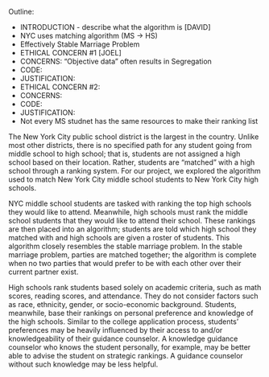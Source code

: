 Outline:
* INTRODUCTION - describe what the algorithm is [DAVID]
* NYC uses matching algorithm (MS → HS)
* Effectively Stable Marriage Problem
* ETHICAL CONCERN #1 [JOEL]
* CONCERNS: “Objective data” often results in Segregation
* CODE: 
* JUSTIFICATION:
* ETHICAL CONCERN #2:
* CONCERNS:
* CODE:
* JUSTIFICATION:
 * Not every MS studnet has the same resources to make their ranking list

The New York City public school district is the largest in the country. Unlike most other districts, there is no specified path for any student going from middle school to high school; that is, students are not assigned a high school based on their location. Rather, students are “matched” with a high school through a ranking system. For our project, we explored the algorithm used to match New York City middle school students to New York City high schools.

NYC middle school students are tasked with ranking the top high schools they would like to attend. Meanwhile, high schools must rank the middle school students that they would like to attend their school. These rankings are then placed into an algorithm; students are told which high school they matched with and high schools are given a roster of students. This algorithm closely resembles the stable marriage problem. In the stable marriage problem, parties are matched together; the algorithm is complete when no two parties that would prefer to be with each other over their current partner exist.

High schools rank students based solely on academic criteria, such as math scores, reading scores, and attendance. They do not consider factors such as race, ethnicity, gender, or socio-economic background. Students, meanwhile, base their rankings on personal preference and knowledge of the high schools. Similar to the college application process, students’ preferences may be heavily influenced by their access to and/or knowledgeability of their guidance counselor. A knowledge guidance counselor who knows the student personally, for example, may be better able to advise the student on strategic rankings. A guidance counselor without such knowledge may be less helpful. 
